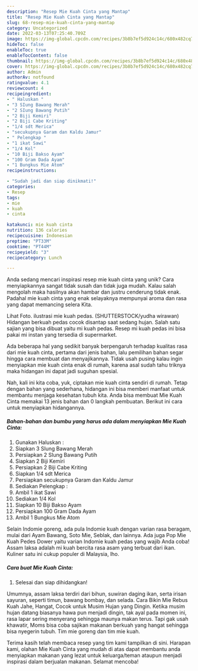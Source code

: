 ```yaml
---
description: "Resep Mie Kuah Cinta yang Mantap"
title: "Resep Mie Kuah Cinta yang Mantap"
slug: 68-resep-mie-kuah-cinta-yang-mantap
category: Uncategorized
date: 2022-03-13T07:25:40.709Z
image: https://img-global.cpcdn.com/recipes/3b8b7ef5d924c14c/680x482cq70/mie-kuah-cinta-foto-resep-utama.jpg
hideToc: false
enableToc: true
enableTocContent: false
thumbnail: https://img-global.cpcdn.com/recipes/3b8b7ef5d924c14c/680x482cq70/mie-kuah-cinta-foto-resep-utama.jpg
cover: https://img-global.cpcdn.com/recipes/3b8b7ef5d924c14c/680x482cq70/mie-kuah-cinta-foto-resep-utama.jpg
author: Admin
authorAv: notfound
ratingvalue: 4.1
reviewcount: 4
recipeingredient:
- " Haluskan "
- "3 SIung Bawang Merah"
- "2 SIung Bawang Putih"
- "2 Biji Kemiri"
- "2 Biji Cabe Kriting"
- "1/4 sdt Merica"
- "secukupnya Garam dan Kaldu Jamur"
- " Pelengkap "
- "1 ikat Sawi"
- "1/4 Kol"
- "10 Biji Bakso Ayam"
- "100 Gram Dada Ayam"
- "1 Bungkus Mie Atom"
recipeinstructions:

- "Sudah jadi dan siap dinikmati!"
categories:
- Resep
tags:
- mie
- kuah
- cinta

katakunci: mie kuah cinta 
nutrition: 136 calories
recipecuisine: Indonesian
preptime: "PT33M"
cooktime: "PT44M"
recipeyield: "3"
recipecategory: Lunch

---
```





Anda sedang mencari inspirasi resep mie kuah cinta yang unik? Cara menyiapkannya sangat tidak susah dan tidak juga mudah. Kalau salah mengolah maka hasilnya akan hambar dan justru cenderung tidak enak. Padahal mie kuah cinta yang enak selayaknya mempunyai aroma dan rasa yang dapat memancing selera Kita.





Lihat Foto. ilustrasi mie kuah pedas. (SHUTTERSTOCK/yudha wirawan) Hidangan berkuah pedas cocok disantap saat sedang hujan. Salah satu sajian yang bisa dibuat yaitu mi kuah pedas. Resep mi kuah pedas ini bisa pakai mi instan yang tersedia di supermarket.

Ada beberapa hal yang sedikit banyak berpengaruh terhadap kualitas rasa dari mie kuah cinta, pertama dari jenis bahan, lalu pemilihan bahan segar hingga cara membuat dan menyajikannya. Tidak usah pusing kalau ingin menyiapkan mie kuah cinta enak di rumah, karena asal sudah tahu triknya maka hidangan ini dapat jadi suguhan spesial.






Nah, kali ini kita coba, yuk, ciptakan mie kuah cinta sendiri di rumah. Tetap dengan bahan yang sederhana, hidangan ini bisa memberi manfaat untuk membantu menjaga kesehatan tubuh kita. Anda bisa membuat Mie Kuah Cinta memakai 13 jenis bahan dan 0 langkah pembuatan. Berikut ini cara untuk menyiapkan hidangannya.

<!--inarticleads1-->

##### Bahan-bahan dan bumbu yang harus ada dalam menyiapkan Mie Kuah Cinta:

1. Gunakan  Haluskan :
1. Siapkan 3 SIung Bawang Merah
1. Persiapkan 2 SIung Bawang Putih
1. Siapkan 2 Biji Kemiri
1. Persiapkan 2 Biji Cabe Kriting
1. Siapkan 1/4 sdt Merica
1. Persiapkan secukupnya Garam dan Kaldu Jamur
1. Sediakan  Pelengkap :
1. Ambil 1 ikat Sawi
1. Sediakan 1/4 Kol
1. Siapkan 10 Biji Bakso Ayam
1. Persiapkan 100 Gram Dada Ayam
1. Ambil 1 Bungkus Mie Atom


Selain Indomie goreng, ada pula Indomie kuah dengan varian rasa beragam, mulai dari Ayam Bawang, Soto Mie, Seblak, dan lainnya. Ada juga Pop Mie Kuah Pedes Dower yaitu varian Indomie kuah pedas yang wajib Anda coba! Assam laksa adalah mi kuah bercita rasa asam yang terbuat dari ikan. Kuliner satu ini cukup populer di Malaysia, lho. 

<!--inarticleads2-->

##### Cara buat Mie Kuah Cinta:


1. Selesai dan siap dihidangkan!

Umumnya, assam laksa terdiri dari bihun, suwiran daging ikan, serta irisan sayuran, seperti timun, bawang bombay, dan selada. Cara Bikin Mie Rebus Kuah Jahe, Hangat, Cocok untuk Musim Hujan yang Dingin. Ketika musim hujan datang biasanya hawa pun menjadi dingin, tak ayal pada momen ini, rasa lapar sering menyerang sehingga maunya makan terus. Tapi gak usah khawatir, Moms bisa coba sajikan makanan berkuah yang hangat sehingga bisa nyegerin tubuh. Tim mie goreng dan tim mie kuah. 

Terima kasih telah membaca resep yang tim kami tampilkan di sini. Harapan kami, olahan Mie Kuah Cinta yang mudah di atas dapat membantu anda menyiapkan makanan yang lezat untuk keluarga/teman ataupun menjadi inspirasi dalam berjualan makanan. Selamat mencoba!
